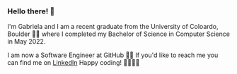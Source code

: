 ### Hello there! 👋

<!--
**ramirez-gabriela27/ramirez-gabriela27** is a ✨ _special_ ✨ repository because its `README.md` (this file) appears on your GitHub profile.

Here are some ideas to get you started:

- 🔭 I’m currently working on ...
- 🌱 I’m currently learning ...
- 👯 I’m looking to collaborate on ...
- 🤔 I’m looking for help with ...
- 💬 Ask me about ...
- 📫 How to reach me: ...
- 😄 Pronouns: ...
- ⚡ Fun fact: ...
-->

I'm Gabriela and I am a recent graduate from the University of Coloardo, Boulder 💛🖤 where I completed my Bachelor of Science in Computer Science in May 2022.

I am now a Software Engineer at GitHub 🐱‍💻 If you'd like to reach me you can find me on [LinkedIn](https://www.linkedin.com/in/gabriela-tolosa-ramirez/) 
Happy coding! 👩🏽‍💻🙌
